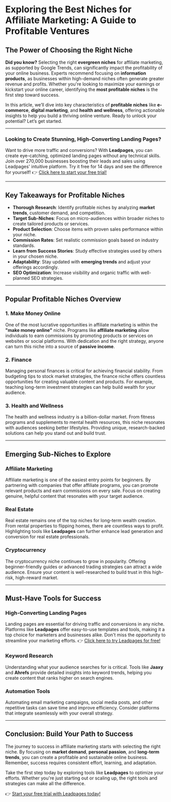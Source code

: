 # Exploring the Best Niches for Affiliate Marketing: A Guide to Profitable Ventures

## The Power of Choosing the Right Niche

**Did you know?** Selecting the right **evergreen niches** for affiliate marketing, as supported by Google Trends, can significantly impact the profitability of your online business. Experts recommend focusing on **information products**, as businesses within high-demand niches often generate greater revenue and profits. Whether you're looking to maximize your earnings or kickstart your online career, identifying the **most profitable niches** is the first step toward success.

In this article, we’ll dive into key characteristics of **profitable niches** like **e-commerce**, **digital marketing**, and **health and wellness**, offering actionable insights to help you build a thriving online venture. Ready to unlock your potential? Let’s get started.

---

### Looking to Create Stunning, High-Converting Landing Pages?

Want to drive more traffic and conversions? With **Leadpages**, you can create eye-catching, optimized landing pages without any technical skills. Join over 270,000 businesses boosting their leads and sales using Leadpages' intuitive platform. Try it free for 14 days and see the difference for yourself! 👉 [Click here to start your free trial!](https://bit.ly/LEadPages)

---

## Key Takeaways for Profitable Niches

- **Thorough Research**: Identify profitable niches by analyzing **market trends**, customer demand, and competition.
- **Target Sub-Niches**: Focus on micro-audiences within broader niches to create tailored products or services.
- **Product Selection**: Choose items with proven sales performance within your niche.
- **Commission Rates**: Set realistic commission goals based on industry standards.
- **Learn from Success Stories**: Study effective strategies used by others in your chosen niche.
- **Adaptability**: Stay updated with **emerging trends** and adjust your offerings accordingly.
- **SEO Optimization**: Increase visibility and organic traffic with well-planned SEO strategies.

---

## Popular Profitable Niches Overview

### 1. Make Money Online
One of the most lucrative opportunities in affiliate marketing is within the **"make money online"** niche. Programs like **affiliate marketing** allow individuals to earn commissions by promoting products or services on websites or social platforms. With dedication and the right strategy, anyone can turn this niche into a source of **passive income**.

### 2. Finance
Managing personal finances is critical for achieving financial stability. From budgeting tips to stock market strategies, the finance niche offers countless opportunities for creating valuable content and products. For example, teaching long-term investment strategies can help build wealth for your audience.

### 3. Health and Wellness
The health and wellness industry is a billion-dollar market. From fitness programs and supplements to mental health resources, this niche resonates with audiences seeking better lifestyles. Providing unique, research-backed solutions can help you stand out and build trust.

---

## Emerging Sub-Niches to Explore

### Affiliate Marketing
Affiliate marketing is one of the easiest entry points for beginners. By partnering with companies that offer affiliate programs, you can promote relevant products and earn commissions on every sale. Focus on creating genuine, helpful content that resonates with your target audience.

### Real Estate
Real estate remains one of the top niches for long-term wealth creation. From rental properties to flipping homes, there are countless ways to profit. Highlighting tools like **Leadpages** can further enhance lead generation and conversion for real estate professionals.

### Cryptocurrency
The cryptocurrency niche continues to grow in popularity. Offering beginner-friendly guides or advanced trading strategies can attract a wide audience. Ensure your content is well-researched to build trust in this high-risk, high-reward market.

---

## Must-Have Tools for Success

### High-Converting Landing Pages
Landing pages are essential for driving traffic and conversions in any niche. Platforms like **Leadpages** offer easy-to-use templates and tools, making it a top choice for marketers and businesses alike. Don't miss the opportunity to streamline your marketing efforts. 👉 [Click here to try Leadpages for free!](https://bit.ly/LEadPages)

### Keyword Research
Understanding what your audience searches for is critical. Tools like **Jaaxy** and **Ahrefs** provide detailed insights into keyword trends, helping you create content that ranks higher on search engines.

### Automation Tools
Automating email marketing campaigns, social media posts, and other repetitive tasks can save time and improve efficiency. Consider platforms that integrate seamlessly with your overall strategy.

---

## Conclusion: Build Your Path to Success

The journey to success in affiliate marketing starts with selecting the right niche. By focusing on **market demand**, **personal passion**, and **long-term trends**, you can create a profitable and sustainable online business. Remember, success requires consistent effort, learning, and adaptation.

Take the first step today by exploring tools like **Leadpages** to optimize your efforts. Whether you're just starting out or scaling up, the right tools and strategies can make all the difference.

👉 [Start your free trial with Leadpages today!](https://bit.ly/LEadPages)
